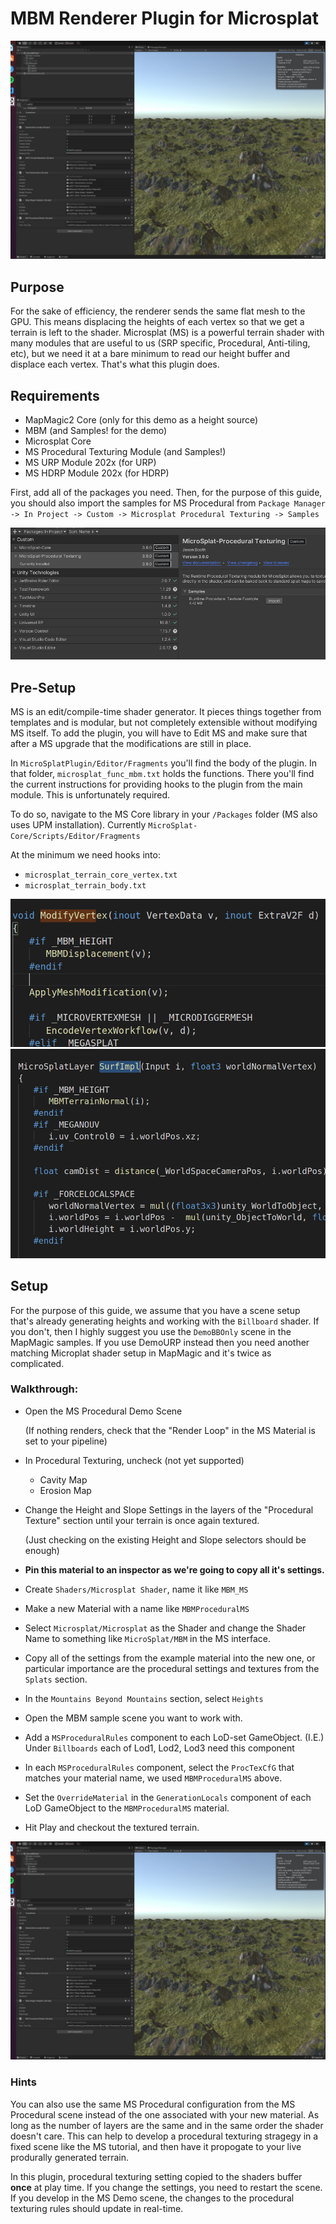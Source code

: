 # MBM Renderer Plugin for Microsplat

![](./_doc~/scene.jpg)

## Purpose

For the sake of efficiency, the renderer sends the same flat mesh to the GPU. This means displacing the heights of each vertex so that we get a terrain is left to the shader. Microsplat (MS) is a powerful terrain shader with many modules that are useful to us (SRP specific, Procedural, Anti-tiling, etc), but we need it at a bare minimum to read our height buffer and displace each vertex. That's what this plugin does.

## Requirements

 - MapMagic2 Core (only for this demo as a height source)
 - MBM (and Samples! for the demo)
 - Microsplat Core
 - MS Procedural Texturing Module (and Samples!)
 - MS URP Module 202x (for URP)
 - MS HDRP Module 202x (for HDRP)

First, add all of the packages you need. Then, for the purpose of this guide, you should also import the samples for MS Procedural from `Package Manager -> In Project -> Custom -> Microsplat Procedural Texturing -> Samples`


![](./_doc~/samples.jpg)

## Pre-Setup

MS is an edit/compile-time shader generator. It pieces things together from templates and is modular, but not completely extensible without modifying MS itself. To add the plugin, you will have to Edit MS and make sure that after a MS upgrade that the modifications are still in place.

In `MicroSplatPlugin/Editor/Fragments` you'll find the body of the plugin. In that folder, `microsplat_func_mbm.txt` holds the functions. There you'll find the current instructions for providing hooks to the plugin from the main module. This is unfortunately required.

To do so, navigate to the MS Core library in your `/Packages` folder (MS also uses UPM installation). Currently `MicroSplat-Core/Scripts/Editor/Fragments`

At the minimum we need hooks into:

 - `microsplat_terrain_core_vertex.txt`
 - `microsplat_terrain_body.txt`

![](./_doc~/mod-vert.jpg)
![](./_doc~/surf-impl.jpg)

## Setup

For the purpose of this guide, we assume that you have a scene setup that's already generating heights and working with the `Billboard` shader. If you don't, then I highly suggest you use the `DemoBBOnly` scene in the MapMagic samples. If you use DemoURP instead then you need another matching Microplat shader setup in MapMagic and it's twice as complicated.

### Walkthrough:

 - Open the MS Procedural Demo Scene
    
    (If nothing renders, check that the "Render Loop" in the MS Material is set to your pipeline)

 - In Procedural Texturing, uncheck (not yet supported)
    - Cavity Map
    - Erosion Map
 - Change the Height and Slope Settings in the layers of the "Procedural Texture" section until your terrain is once again textured.
    
    (Just checking on the existing Height and Slope selectors should be enough)
 - **Pin this material to an inspector as we're going to copy all it's settings.**
 - Create `Shaders/Microsplat Shader`, name it like `MBM_MS`
 - Make a new Material with a name like `MBMProceduralMS`
 - Select `Microsplat/Microsplat` as the Shader and change the Shader Name to something like `MicroSplat/MBM` in the MS interface.
 - Copy all of the settings from the example material into the new one, or particular importance are the procedural settings and textures from the `Splats` section.
 - In the `Mountains Beyond Mountains` section, select `Heights`
 - Open the MBM sample scene you want to work with.
 - Add a `MSProceduralRules` component to each LoD-set GameObject.
   (I.E.) Under `Billboards` each of Lod1, Lod2, Lod3 need this component
 - In each `MSProceduralRules` component, select the `ProcTexCfG` that matches your material name, we used  `MBMProceduralMS` above. 
 - Set the `OverrideMaterial` in the `GenerationLocals` component of each LoD GameObject to the `MBMProceduralMS` material.
 - Hit Play and checkout the textured terrain.

![](./_doc~/scene.jpg)

 ### Hints

 You can also use the same MS Procedural configuration from the MS Procedural scene instead of the one associated with your new material. As long as the number of layers are the same and in the same order the shader doesn't care. This can help to develop a procedural texturing stragegy in a fixed scene like the MS tutorial, and then have it propogate to your live produrally generated terrain.

 In this plugin, procedural texturing setting copied to the shaders buffer **once** at play time. If you change the settings, you need to restart the scene. If you develop in the MS Demo scene, the changes to the procedural texturing rules should update in real-time.






